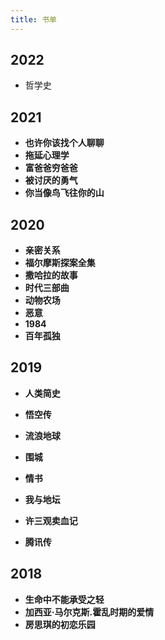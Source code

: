 ```yaml
---
title: 书单
---
```


## 2022

- 哲学史

## 2021

- **也许你该找个人聊聊**
- **拖延心理学**
- **富爸爸穷爸爸**
- **被讨厌的勇气**
- **你当像鸟飞往你的山**

## 2020

- **亲密关系**
- **福尔摩斯探案全集**
- **撒哈拉的故事**
- **时代三部曲**
- **动物农场**
- **恶意**
- **1984**
- **百年孤独**

## 2019

- **人类简史**

- **悟空传**
- **流浪地球**
- **围城**
- **情书**
- **我与地坛**
- **许三观卖血记**
- **腾讯传**

## 2018

- **生命中不能承受之轻**
- **加西亚·马尔克斯.霍乱时期的爱情**
- **房思琪的初恋乐园**